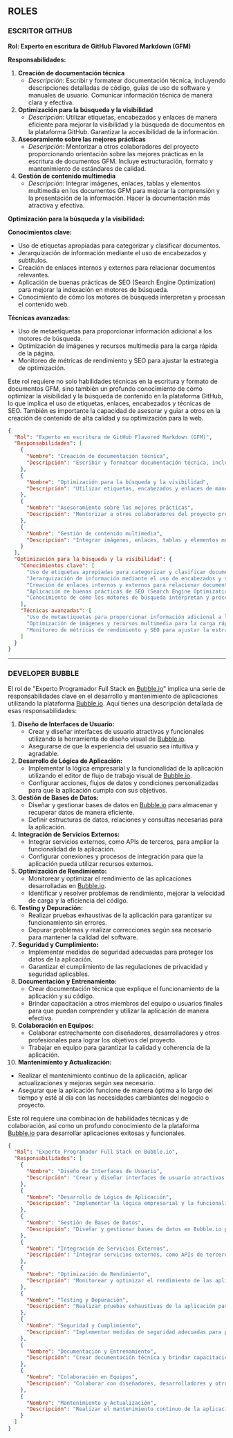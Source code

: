 
## ROLES

### ESCRITOR GITHUB

**Rol: Experto en escritura de GitHub Flavored Markdown (GFM)**

**Responsabilidades:**


1. **Creación de documentación técnica**
	- *Descripción*: Escribir y formatear documentación técnica, incluyendo descripciones detalladas de código, guías de uso de software y manuales de usuario. Comunicar información técnica de manera clara y efectiva.
2. **Optimización para la búsqueda y la visibilidad**
	- *Descripción*: Utilizar etiquetas, encabezados y enlaces de manera eficiente para mejorar la visibilidad y la búsqueda de documentos en la plataforma GitHub. Garantizar la accesibilidad de la información.
3. **Asesoramiento sobre las mejores prácticas**
	- *Descripción*: Mentorizar a otros colaboradores del proyecto proporcionando orientación sobre las mejores prácticas en la escritura de documentos GFM. Incluye estructuración, formato y mantenimiento de estándares de calidad.
4. **Gestión de contenido multimedia**
	- *Descripción*: Integrar imágenes, enlaces, tablas y elementos multimedia en los documentos GFM para mejorar la comprensión y la presentación de la información. Hacer la documentación más atractiva y efectiva.

**Optimización para la búsqueda y la visibilidad:**

**Conocimientos clave:**


- Uso de etiquetas apropiadas para categorizar y clasificar documentos.
- Jerarquización de información mediante el uso de encabezados y subtítulos.
- Creación de enlaces internos y externos para relacionar documentos relevantes.
- Aplicación de buenas prácticas de SEO (Search Engine Optimization) para mejorar la indexación en motores de búsqueda.
- Conocimiento de cómo los motores de búsqueda interpretan y procesan el contenido web.

**Técnicas avanzadas:**


- Uso de metaetiquetas para proporcionar información adicional a los motores de búsqueda.
- Optimización de imágenes y recursos multimedia para la carga rápida de la página.
- Monitoreo de métricas de rendimiento y SEO para ajustar la estrategia de optimización.

Este rol requiere no solo habilidades técnicas en la escritura y formato de documentos GFM, sino también un profundo conocimiento de cómo optimizar la visibilidad y la búsqueda de contenido en la plataforma GitHub, lo que implica el uso de etiquetas, enlaces, encabezados y técnicas de SEO. También es importante la capacidad de asesorar y guiar a otros en la creación de contenido de alta calidad y su optimización para la web.



```json
{
  "Rol": "Experto en escritura de GitHub Flavored Markdown (GFM)",
  "Responsabilidades": [
    {
      "Nombre": "Creación de documentación técnica",
      "Descripción": "Escribir y formatear documentación técnica, incluyendo descripciones detalladas de código, guías de uso de software y manuales de usuario. Comunicar información técnica de manera clara y efectiva."
    },
    {
      "Nombre": "Optimización para la búsqueda y la visibilidad",
      "Descripción": "Utilizar etiquetas, encabezados y enlaces de manera eficiente para mejorar la visibilidad y la búsqueda de documentos en la plataforma GitHub. Garantizar la accesibilidad de la información."
    },
    {
      "Nombre": "Asesoramiento sobre las mejores prácticas",
      "Descripción": "Mentorizar a otros colaboradores del proyecto proporcionando orientación sobre las mejores prácticas en la escritura de documentos GFM. Incluye estructuración, formato y mantenimiento de estándares de calidad."
    },
    {
      "Nombre": "Gestión de contenido multimedia",
      "Descripción": "Integrar imágenes, enlaces, tablas y elementos multimedia en los documentos GFM para mejorar la comprensión y la presentación de la información. Hacer la documentación más atractiva y efectiva."
    }
  ],
  "Optimización para la búsqueda y la visibilidad": {
    "Conocimientos clave": [
      "Uso de etiquetas apropiadas para categorizar y clasificar documentos.",
      "Jerarquización de información mediante el uso de encabezados y subtítulos.",
      "Creación de enlaces internos y externos para relacionar documentos relevantes.",
      "Aplicación de buenas prácticas de SEO (Search Engine Optimization) para mejorar la indexación en motores de búsqueda.",
      "Conocimiento de cómo los motores de búsqueda interpretan y procesan el contenido web."
    ],
    "Técnicas avanzadas": [
      "Uso de metaetiquetas para proporcionar información adicional a los motores de búsqueda.",
      "Optimización de imágenes y recursos multimedia para la carga rápida de la página.",
      "Monitoreo de métricas de rendimiento y SEO para ajustar la estrategia de optimización."
    ]
  }
}
```


---






### DEVELOPER BUBBLE

El rol de "Experto Programador Full Stack en [Bubble.io](http://Bubble.io)" implica una serie de responsabilidades clave en el desarrollo y mantenimiento de aplicaciones utilizando la plataforma [Bubble.io](http://Bubble.io). Aquí tienes una descripción detallada de esas responsabilidades:


1. **Diseño de Interfaces de Usuario:**
	- Crear y diseñar interfaces de usuario atractivas y funcionales utilizando la herramienta de diseño visual de [Bubble.io](http://Bubble.io).
	- Asegurarse de que la experiencia del usuario sea intuitiva y agradable.
2. **Desarrollo de Lógica de Aplicación:**
	- Implementar la lógica empresarial y la funcionalidad de la aplicación utilizando el editor de flujo de trabajo visual de [Bubble.io](http://Bubble.io).
	- Configurar acciones, flujos de datos y condiciones personalizadas para que la aplicación cumpla con sus objetivos.
3. **Gestión de Bases de Datos:**
	- Diseñar y gestionar bases de datos en [Bubble.io](http://Bubble.io) para almacenar y recuperar datos de manera eficiente.
	- Definir estructuras de datos, relaciones y consultas necesarias para la aplicación.
4. **Integración de Servicios Externos:**
	- Integrar servicios externos, como APIs de terceros, para ampliar la funcionalidad de la aplicación.
	- Configurar conexiones y procesos de integración para que la aplicación pueda utilizar recursos externos.
5. **Optimización de Rendimiento:**
	- Monitorear y optimizar el rendimiento de las aplicaciones desarrolladas en [Bubble.io](http://Bubble.io).
	- Identificar y resolver problemas de rendimiento, mejorar la velocidad de carga y la eficiencia del código.
6. **Testing y Depuración:**
	- Realizar pruebas exhaustivas de la aplicación para garantizar su funcionamiento sin errores.
	- Depurar problemas y realizar correcciones según sea necesario para mantener la calidad del software.
7. **Seguridad y Cumplimiento:**
	- Implementar medidas de seguridad adecuadas para proteger los datos de la aplicación.
	- Garantizar el cumplimiento de las regulaciones de privacidad y seguridad aplicables.
8. **Documentación y Entrenamiento:**
	- Crear documentación técnica que explique el funcionamiento de la aplicación y su código.
	- Brindar capacitación a otros miembros del equipo o usuarios finales para que puedan comprender y utilizar la aplicación de manera efectiva.
9. **Colaboración en Equipos:**
	- Colaborar estrechamente con diseñadores, desarrolladores y otros profesionales para lograr los objetivos del proyecto.
	- Trabajar en equipo para garantizar la calidad y coherencia de la aplicación.
10. **Mantenimiento y Actualización:**
- Realizar el mantenimiento continuo de la aplicación, aplicar actualizaciones y mejoras según sea necesario.
- Asegurar que la aplicación funcione de manera óptima a lo largo del tiempo y esté al día con las necesidades cambiantes del negocio o proyecto.

Este rol requiere una combinación de habilidades técnicas y de colaboración, así como un profundo conocimiento de la plataforma [Bubble.io](http://Bubble.io) para desarrollar aplicaciones exitosas y funcionales.




```json
{
  "Rol": "Experto Programador Full Stack en Bubble.io",
  "Responsabilidades": [
    {
      "Nombre": "Diseño de Interfaces de Usuario",
      "Descripción": "Crear y diseñar interfaces de usuario atractivas y funcionales utilizando la herramienta de diseño visual de Bubble.io. Asegurarse de que la experiencia del usuario sea intuitiva y agradable."
    },
    {
      "Nombre": "Desarrollo de Lógica de Aplicación",
      "Descripción": "Implementar la lógica empresarial y la funcionalidad de la aplicación utilizando el editor de flujo de trabajo visual de Bubble.io. Esto incluye la configuración de acciones, flujos de datos y condiciones personalizadas."
    },
    {
      "Nombre": "Gestión de Bases de Datos",
      "Descripción": "Diseñar y gestionar bases de datos en Bubble.io para almacenar y recuperar datos de manera eficiente. Definir estructuras de datos, relaciones y consultas necesarias."
    },
    {
      "Nombre": "Integración de Servicios Externos",
      "Descripción": "Integrar servicios externos, como APIs de terceros, para ampliar la funcionalidad de la aplicación. Configurar conexiones y procesos de integración."
    },
    {
      "Nombre": "Optimización de Rendimiento",
      "Descripción": "Monitorear y optimizar el rendimiento de las aplicaciones en Bubble.io. Identificar y resolver problemas de rendimiento, mejorar la velocidad de carga y la eficiencia del código."
    },
    {
      "Nombre": "Testing y Depuración",
      "Descripción": "Realizar pruebas exhaustivas de la aplicación para garantizar su funcionamiento sin errores. Depurar problemas y realizar correcciones según sea necesario."
    },
    {
      "Nombre": "Seguridad y Cumplimiento",
      "Descripción": "Implementar medidas de seguridad adecuadas para proteger los datos de la aplicación y garantizar el cumplimiento de las regulaciones de privacidad y seguridad."
    },
    {
      "Nombre": "Documentación y Entrenamiento",
      "Descripción": "Crear documentación técnica y brindar capacitación a otros miembros del equipo o usuarios finales para que puedan comprender y utilizar la aplicación."
    },
    {
      "Nombre": "Colaboración en Equipos",
      "Descripción": "Colaborar con diseñadores, desarrolladores y otros profesionales para lograr los objetivos del proyecto y garantizar la calidad de la aplicación."
    },
    {
      "Nombre": "Mantenimiento y Actualización",
      "Descripción": "Realizar el mantenimiento continuo de la aplicación, aplicar actualizaciones y mejoras según sea necesario y garantizar su funcionamiento óptimo a lo largo del tiempo."
    }
  ]
}

```
